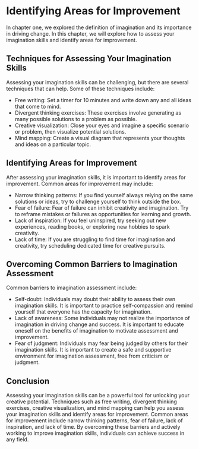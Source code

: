 Identifying Areas for Improvement
===============================================================================

In chapter one, we explored the definition of imagination and its importance in driving change. In this chapter, we will explore how to assess your imagination skills and identify areas for improvement.

Techniques for Assessing Your Imagination Skills
------------------------------------------------

Assessing your imagination skills can be challenging, but there are several techniques that can help. Some of these techniques include:

* Free writing: Set a timer for 10 minutes and write down any and all ideas that come to mind.
* Divergent thinking exercises: These exercises involve generating as many possible solutions to a problem as possible.
* Creative visualization: Close your eyes and imagine a specific scenario or problem, then visualize potential solutions.
* Mind mapping: Create a visual diagram that represents your thoughts and ideas on a particular topic.

Identifying Areas for Improvement
---------------------------------

After assessing your imagination skills, it is important to identify areas for improvement. Common areas for improvement may include:

* Narrow thinking patterns: If you find yourself always relying on the same solutions or ideas, try to challenge yourself to think outside the box.
* Fear of failure: Fear of failure can inhibit creativity and imagination. Try to reframe mistakes or failures as opportunities for learning and growth.
* Lack of inspiration: If you feel uninspired, try seeking out new experiences, reading books, or exploring new hobbies to spark creativity.
* Lack of time: If you are struggling to find time for imagination and creativity, try scheduling dedicated time for creative pursuits.

Overcoming Common Barriers to Imagination Assessment
----------------------------------------------------

Common barriers to imagination assessment include:

* Self-doubt: Individuals may doubt their ability to assess their own imagination skills. It is important to practice self-compassion and remind yourself that everyone has the capacity for imagination.
* Lack of awareness: Some individuals may not realize the importance of imagination in driving change and success. It is important to educate oneself on the benefits of imagination to motivate assessment and improvement.
* Fear of judgment: Individuals may fear being judged by others for their imagination skills. It is important to create a safe and supportive environment for imagination assessment, free from criticism or judgment.

Conclusion
----------

Assessing your imagination skills can be a powerful tool for unlocking your creative potential. Techniques such as free writing, divergent thinking exercises, creative visualization, and mind mapping can help you assess your imagination skills and identify areas for improvement. Common areas for improvement include narrow thinking patterns, fear of failure, lack of inspiration, and lack of time. By overcoming these barriers and actively working to improve imagination skills, individuals can achieve success in any field.
